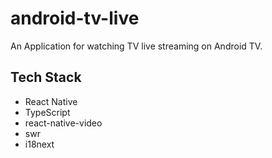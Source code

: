 # android-tv-live

An Application for watching TV live streaming on Android TV.

## Tech Stack

- React Native
- TypeScript
- react-native-video
- swr
- i18next
